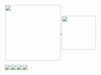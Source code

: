 
<a href="https://github.com/RUZ4R/">
  <img height=180 align="center" src="https://github-readme-stats.vercel.app/api?username=RUZ4R&include_all_commits=true&show_icons=true&theme=gotham" />
</a>
<a href="https://github.com/RUZ4R/">
  <img height=110 align="center" src="https://github-readme-stats.vercel.app/api/top-langs?username=RUZ4R&layout=compact&langs_count=8&card_width=320&theme=gotham" />
</a>



<div> 
  
  <a href="https://www.instagram.com/end.rio/" target="_blank"><img align="left" src="https://img.shields.io/badge/-Instagram-%23E4405F?style=for-the-badge&logo=instagram&logoColor=white" target="_blank"></a>
  <a href="https://www.linkedin.com/in/endrio/" target="_blank"><img align="left" src="https://img.shields.io/badge/-LinkedIn-%230077B5?style=for-the-badge&logo=linkedin&logoColor=white" target="_blank"></a> 
  <a href ="mailto:ruzar23@protonmail.com"><img align="left" src="https://img.shields.io/badge/Kali_Linux-557C94?style=for-the-badge&logo=kali-linux&logoColor=white"></a>
  <a href="https://github.com/RUZ4R/"><img align="left" src="https://img.shields.io/badge/Python-14354C?style=for-the-badge&logo=python&logoColor=white"></a>

 
</div>
 

